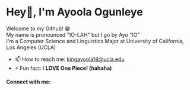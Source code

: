 # Hey👋, I'm Ayoola Ogunleye 


Welcome to my Github! 😁
<br>
My name is pronounced "IO-LAH" but I go by Ayo "IO"
<br>
I'm a Computer Science and Linguistics Major at University of California, Los Angeles (UCLA)


- 📫 How to reach me: kingayoola18@ucla.edu
- ⚡ Fun fact: I <b>LOVE<b> One Piece! (hahaha)

Connect with me:



<!--
**ayoola135790/ayoola135790** is a ✨ _special_ ✨ repository because its `README.md` (this file) appears on your GitHub profile.



Here are some ideas to get you started:

- 🔭 I’m currently working on ...
- 🌱 I’m currently learning ...
- 👯 I’m looking to collaborate on ...
- 🤔 I’m looking for help with ...
- 💬 Ask me about ...
- 📫 How to reach me: ...
- 😄 Pronouns: ...
- ⚡ Fun fact: ...
-->
